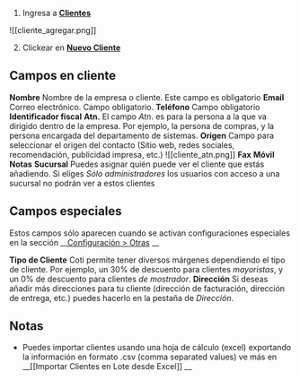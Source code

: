 
1. Ingresa a __[Clientes](https://app.coti.mx/cliente/)__ 

![[cliente_agregar.png]]

2. Clickear en __[Nuevo Cliente](https://app.coti.mx/cliente/agregar/)__

## Campos en cliente
**Nombre** Nombre de la empresa o cliente. Este campo es obligatorio
**Email** Correo electrónico. Campo obligatorio. 
**Teléfono** Campo obligatorio
**Identificador fiscal** 
**Atn.** El campo *Atn*. es para la persona a la que va dirigido dentro de la empresa. Por ejemplo, la persona de compras, y la persona encargada del departamento de sistemas.
**Origen** Campo para seleccionar el origen del contacto (Sitio web, redes sociales, recomendación, publicidad impresa, etc.)
![[cliente_atn.png]]
**Fax**
**Móvil**
**Notas** 
**Sucursal** Puedes asignar quién puede ver el cliente que estás añadiendo. Si eliges *Sólo administradores* los usuarios con acceso a una sucursal no podrán ver a estos clientes

## Campos especiales
Estos campos sólo aparecen cuando se activan configuraciones especiales en la sección __[Configuración > Otras](https://app.coti.mx/settings/config/) __

**Tipo de Cliente** Coti permite tener diversos márgenes dependiendo el tipo de cliente. Por ejemplo, un 30% de descuento para clientes *mayoristas*, y un 0% de descuento para clientes *de mostrador*. 
**Dirección** Si deseas añadir más direcciones para tu cliente (dirección de facturación, dirección de entrega, etc.) puedes hacerlo en la pestaña de *Dirección*. 
 
## Notas

 - Puedes importar clientes usando una hoja de cálculo (excel) exportando la información en formato .csv (comma separated values)  ve más en __[[Importar Clientes en Lote desde Excel]] __
